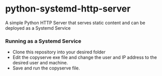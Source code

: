 # python-systemd-http-server
A simple Python HTTP Server that serves static content and can be deployed as a Systemd Service
### Running as a Systemd Service
- Clone this repository into your desired folder
- Edit the copyserve exe file and change the user and IP address to the desired user and machine.
- Save and run the copyserve file.
